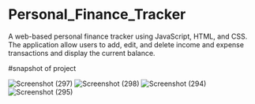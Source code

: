 # Personal_Finance_Tracker
 A web-based personal finance tracker using JavaScript, HTML, and CSS. The application allow users to add, edit, and delete income and expense transactions and display the current balance.

#snapshot of project

![Screenshot (297)](https://github.com/Diksha-001/Personal_Finance_Tracker/assets/114089823/1d3d022f-c50c-487f-9b10-f95a154c7502)
![Screenshot (298)](https://github.com/Diksha-001/Personal_Finance_Tracker/assets/114089823/b1cb81a5-5c42-4e1e-b936-ff282da62fdf)
![Screenshot (294)](https://github.com/Diksha-001/Personal_Finance_Tracker/assets/114089823/879a6694-7e11-40fd-914f-2b836a37e3e4)
![Screenshot (295)](https://github.com/Diksha-001/Personal_Finance_Tracker/assets/114089823/809eabc0-b09b-4f5a-9d1d-3aedd274d605)
